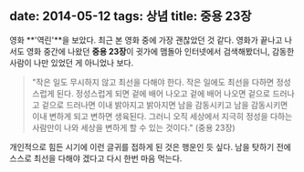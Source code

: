 date: 2014-05-12
tags: 상념
title: 중용 23장
---
영화 **'역린'**을 보았다. 최근 본 영화 중에 가장 괜찮았던 것 같다. 영화가 끝나고 나서도 영화 중간에 나왔던 **중용 23장**이 귓가에 맴돌아 인터넷에서 검색해봤더니, 감동한 사람이 나만 있었던 게 아니었나 보다.
<!--more-->

> "작은 일도 무시하지 않고 최선을 다해야 한다. 작은 일에도 최선을 다하면 정성스럽게 된다. 정성스럽게 되면 겉에 배어 나오고 겉에 배어 나오면 겉으로 드러나고 겉으로 드러나면 이내 밝아지고 밝아지면 남을 감동시키고 남을 감동시키면 이내 변하게 되고 변하면 생육된다. 그러니 오직 세상에서 지극히 정성을 다하는 사람만이 나와 세상을 변하게 할 수 있는 것이다." (중용 23장)

개인적으로 힘든 시기에 이런 글귀를 접하게 된 것은 행운인 듯 싶다. 남을 탓하기 전에 스스로 최선을 다해야 겠다고 다시 한번 마음 먹는다.
